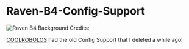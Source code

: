 # Raven-B4-Config-Support
![Raven B4 Background](https://github.com/Near-B4/RavenB4/assets/172177784/532ad849-8722-42fa-96af-eb277d6d3110)
Credits:

[COOLROBOLOS](https://github.com/COOLROBOLOS/Raven-B4-Config-Support) had the old Config Support that I deleted a while ago!
